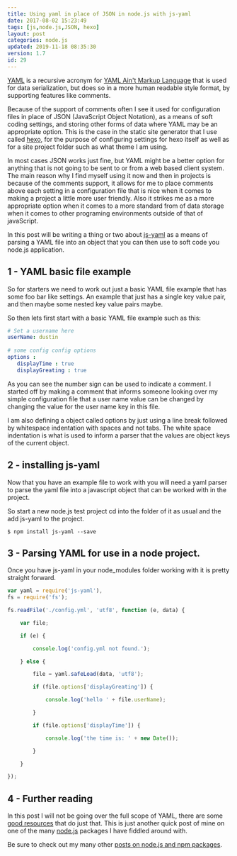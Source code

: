 ```yaml
---
title: Using yaml in place of JSON in node.js with js-yaml
date: 2017-08-02 15:23:49
tags: [js,node.js,JSON, hexo]
layout: post
categories: node.js
updated: 2019-11-18 08:35:30
version: 1.7
id: 29
---
```


[YAML](http://yaml.org/) is a recursive acronym for [YAML Ain't Markup Language](https://en.wikipedia.org/wiki/YAML) that is used for data serialization, but does so in a more human readable style format, by supporting features like comments. 

Because of the support of comments often I see it used for configuration files in place of JSON (JavaScript Object Notation), as a means of soft coding settings, and storing other forms of data where YAML may be an appropriate option. This is the case in the static site generator that I use called [hexo](https://hexo.io), for the purpose of configuring settings for hexo itself as well as for a site project folder such as what theme I am using.

<!-- more -->

In most cases JSON works just fine, but YAML might be a better option for anything that is not going to be sent to or from a web based client system. The main reason why I find myself using it now and then in projects is because of the comments support, it allows for me to place comments above each setting in a configuration file that is nice when it comes to making a project a little more user friendly. Also it strikes me as a more appropriate option when it comes to a more standard from of data storage when it comes to other programing environments outside of that of javaScript.

In this post will be writing a thing or two about [js-yaml](https://www.npmjs.com/package/js-yaml) as a means of parsing a YAML file into an object that you can then use to soft code you node.js application.

## 1 - YAML basic file example

So for starters we need to work out just a basic YAML file example that has some foo bar like settings. An example that just has a single key value pair, and then maybe some nested key value pairs maybe.

So then lets first start with a basic YAML file example such as this:

```yaml
# Set a username here
userName: dustin
 
# some config config options
options :
   displayTime : true
   displayGreating : true
```

As you can see the number sign can be used to indicate a comment. I started off by making a comment that informs someone looking over my simple configuration file that a user name value can be changed by changing the value for the user name key in this file.

I am also defining a object called options by just using a line break followed by whitespace indentation with spaces and not tabs. The white space indentation is what is used to inform a parser that the values are object keys of the current object.

## 2 - installing js-yaml

Now that you have an example file to work with you will need a yaml parser to parse the yaml file into a javascript object that can be worked with in the project.

So start a new node.js test project cd into the folder of it as usual and the add js-yaml to the project.

```
$ npm install js-yaml --save
```

## 3 - Parsing YAML for use in a node project.

Once you have js-yaml in your node_modules folder working with it is pretty straight forward.

```js
var yaml = require('js-yaml'),
fs = require('fs');

fs.readFile('./config.yml', 'utf8', function (e, data) {

    var file;

    if (e) {

        console.log('config.yml not found.');

    } else {

        file = yaml.safeLoad(data, 'utf8');

        if (file.options['displayGreating']) {

            console.log('hello ' + file.userName);

        }

        if (file.options['displayTime']) {

            console.log('the time is: ' + new Date());

        }

    }

});
```

## 4 - Further reading

In this post I will not be going over the full scope of YAML, there are some [good resources](http://www.yaml.org/start.html) that do just that. This is just another quick post of mine on one of the many [node.js](/categories/node-js/) packages I have fiddled around with.

Be sure to check out my many other [posts on node.js and npm packages](/categories/node-js/).

<!-- notes 

http://stackoverflow.com/questions/1726802/what-is-the-difference-between-yaml-and-json-when-to-prefer-one-over-the-other


-->